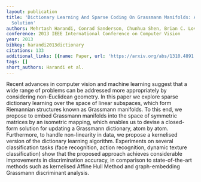 ```yaml
---
layout: publication
title: 'Dictionary Learning And Sparse Coding On Grassmann Manifolds: An Extrinsic
  Solution'
authors: Mehrtash Harandi, Conrad Sanderson, Chunhua Shen, Brian C. Lovell
conference: 2013 IEEE International Conference on Computer Vision
year: 2013
bibkey: harandi2013dictionary
citations: 133
additional_links: [{name: Paper, url: 'https://arxiv.org/abs/1310.4891'}]
tags: []
short_authors: Harandi et al.
---
```

Recent advances in computer vision and machine learning suggest that a wide
range of problems can be addressed more appropriately by considering
non-Euclidean geometry. In this paper we explore sparse dictionary learning
over the space of linear subspaces, which form Riemannian structures known as
Grassmann manifolds. To this end, we propose to embed Grassmann manifolds into
the space of symmetric matrices by an isometric mapping, which enables us to
devise a closed-form solution for updating a Grassmann dictionary, atom by
atom. Furthermore, to handle non-linearity in data, we propose a kernelised
version of the dictionary learning algorithm. Experiments on several
classification tasks (face recognition, action recognition, dynamic texture
classification) show that the proposed approach achieves considerable
improvements in discrimination accuracy, in comparison to state-of-the-art
methods such as kernelised Affine Hull Method and graph-embedding Grassmann
discriminant analysis.